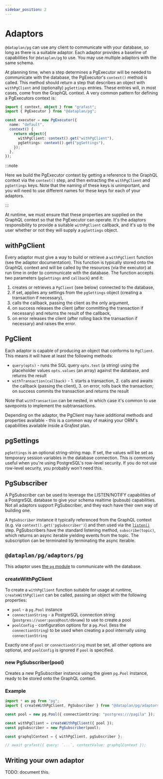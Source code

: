 ```yaml
---
sidebar_position: 2
---
```


# Adaptors

`@dataplan/pg` can use any client to communicate with your database, so long as
there is a suitable adaptor. Each adaptor provides a baseline of capabilities
for `@dataplan/pg` to use. You may use multiple adaptors with the same schema.

At planning time, when a step determines a PgExecutor will be needed to
communicate with the database, the PgExecutor's `context()` method is called.
This method should return a step that describes an object with `withPgClient`
and (optionally) `pgSettings` entries. These entries will, in most cases, come
from the GraphQL context. A very common pattern for defining a PgExecutors
context is:

```ts
import { context, object } from "grafast";
import { PgExecutor } from "@dataplan/pg";

const executor = new PgExecutor({
  name: "default",
  context() {
    return object({
      withPgClient: context().get("withPgClient"),
      pgSettings: context().get("pgSettings"),
    });
  },
});
```

:::note

Here we build the PgExecutor context by getting a reference to the GraphQL
context via the `context()` step, and then extracting the `withPgClient` and
`pgSettings` keys. Note that the naming of these keys is unimportant, and you
will need to use different names for these keys for each of your adaptors.

:::

At runtime, we must ensure that these properties are supplied on the GraphQL
context so that the PgExecutor can operate. It's the adaptors responsibility to
provide a suitable `withPgClient` callback, and it's up to the user whether or
not they will supply a `pgSettings` object.

## withPgClient

Every adaptor must give a way to build or retrieve a `withPgClient` function
(see the adaptor documentation). This function is typically stored onto the
GraphQL context and will be called by the resources (via the executor) at run
time in order to communicate with the database. The function accepts two
parameters (`pgSettings` and `callback`) and it:

1. creates or retrieves a `PgClient` (see below) connected to the database,
2. if set, applies any settings from the `pgSettings` object (creating a transaction if necessary),
3. calls the callback, passing the client as the only argument,
4. on success releases the client (after committing the transaction if necessary) and returns the result of the callback,
5. on error releases the client (after rolling back the transaction if necessary) and raises the error.

## PgClient

Each adaptor is capable of producing an object that conforms to `PgClient`.
This means it will have at least the following methods:

- `query(opts)` - runs the SQL query `opts.text` (a string) using the
  placeholder values `opts.values` (an array) against the database, and returns
  the result
- `withTransaction(callback)` - 1. starts a transaction, 2. calls and awaits
  the callback (passing the client), 3. on error, rolls back the transaction;
  on success commits the transaction and returns the result

Note that `withTransaction` can be nested, in which case it's common to use
savepoints to implement the subtransactions.

Depending on the adaptor, the PgClient may have additional methods and
properties available - this is a common way of making your ORM's capabilities
available inside a Gra*fast* plan.

## pgSettings

`pgSettings` is an optional string-string map. If set, the values will be set
as temporary session variables in the database connection. This is commonly
useful when you're using PostgreSQL's row-level security. If you do not
use row-level security, you probably won't need this.

## PgSubscriber

A PgSubscriber can be used to leverage the LISTEN/NOTIFY capabilities of a
PostgreSQL database to give your schema realtime (pubsub) capabilities. Not all
adaptors support PgSubscriber, and they each have their own way of building
one.

A `PgSubscriber` instance it typically referenced from the GraphQL context
(e.g. via `context().get('pgSubscriber')`) and then used via the
[`listen()`](/grafast/step-library/standard-steps/listen) step. PgSubscribers
have the standard listening method, `subscribe(topic)`, which returns an async
iterable yielding events from the topic. The subscription can be terminated by
terminating the async iterable.

## `@dataplan/pg/adaptors/pg`

This adaptor uses [the `pg` module](https://www.npmjs.com/package/pg) to
communicate with the database.

### createWithPgClient

To create a `withPgClient` function suitable for usage at runtime,
`createWithPgClient` can be called, passing an object with the following
properties:

- `pool` - a `pg.Pool` instance
- `connectionString` - a PostgreSQL connection string
  (`postgres://user:pass@host/dbname`) to use to create a pool
- `poolConfig` - configuration options for a `pg.Pool` (less the
  `connectionString`) to be used when creating a pool internally using
  `connectionString`

Exactly one of `pool` or `connectionString` must be set, all other options are
optional, and `poolConfig` is ignored if `pool` is specified.

### new PgSubscriber(pool)

Creates a new PgSubscriber instance using the given `pg.Pool` instance, ready
to be stored onto the GraphQL context.

### Example

```ts
import * as pg from "pg";
import { createWithPgClient, PgSubscriber } from "@dataplan/pg/adaptors/pg";

const pool = new pg.Pool({ connectionString: "postgres:///pagila" });

const withPgClient = createWithPgClient({ pool });
const pgSubscriber = new PgSubscriber(pool);

const graphqlContext = { withPgClient, pgSubscriber };

// await grafast({ query: `...`, contextValue: graphqlContext });
```

## Writing your own adaptor

TODO: document this.
